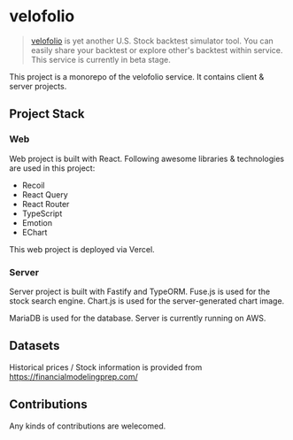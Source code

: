 # velofolio

> [velofolio](https://www.velofolio.net) is yet another U.S. Stock backtest simulator tool. You can easily share your backtest or explore other's backtest within service. This service is currently in beta stage.

This project is a monorepo of the velofolio service. It contains client & server projects.

## Project Stack

### Web

Web project is built with React. Following awesome libraries & technologies are used in this project:

- Recoil
- React Query
- React Router
- TypeScript
- Emotion
- EChart

This web project is deployed via Vercel.

### Server

Server project is built with Fastify and TypeORM. Fuse.js is used for the stock search engine. Chart.js is used for the server-generated chart image.

MariaDB is used for the database. Server is currently running on AWS.

## Datasets

Historical prices / Stock information is provided from https://financialmodelingprep.com/

## Contributions

Any kinds of contributions are welecomed.
